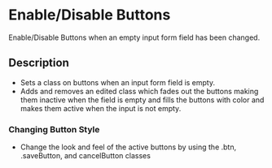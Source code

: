 # Enable/Disable Buttons

Enable/Disable Buttons when an empty input form field has been changed.

## Description

* Sets a class on buttons when an input form field is empty.
* Adds and removes an edited class which fades out the buttons making them inactive when the field is empty and fills the buttons with color and makes them active when the input is not empty.

### Changing Button Style

* Change the look and feel of the active buttons by using the .btn, .saveButton, and cancelButton classes
